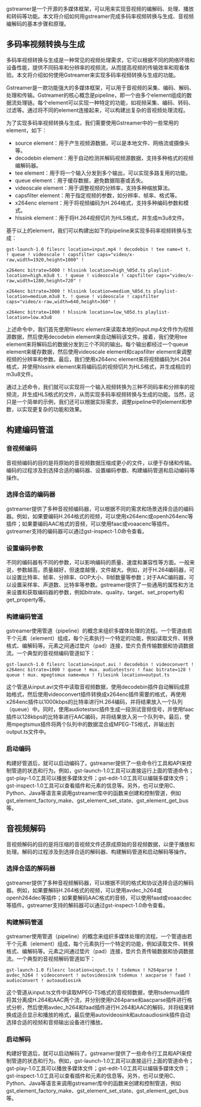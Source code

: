 gstreamer是一个开源的多媒体框架，可以用来实现音视频的编解码、处理、播放和转码等功能。本文将介绍如何用gstreamer完成多码率视频转换与生成、音视频编解码的基本步骤和原理。
## 多码率视频转换与生成
多码率视频转换与生成是一种常见的视频处理需求，它可以根据不同的网络环境和设备性能，提供不同码率和分辨率的视频流，从而提高视频的传输效率和观看体验。本文将介绍如何使用Gstreamer来实现多码率视频转换与生成的功能。

Gstreamer是一款功能强大的多媒体框架，可以用于音视频的采集、编码、解码、处理和传输。Gstreamer的核心概念是pipeline，即一个由多个element组成的数据流处理链。每个element可以实现一种特定的功能，如视频采集、编码、转码、过滤等。通过将不同的element连接起来，可以构建出复杂的音视频处理流程。

为了实现多码率视频转换与生成，我们需要使用Gstreamer中的一些常用的element，如下：

- source element：用于产生视频源数据，可以是本地文件、网络流或摄像头等。
- decodebin element：用于自动检测并解码视频源数据，支持多种格式的视频编解码器。
- tee element：用于将一个输入分发到多个输出，可以实现多路复用的功能。
- queue element：用于缓存数据，避免数据阻塞或丢失。
- videoscale element：用于调整视频的分辨率，支持多种缩放算法。
- capsfilter element：用于指定视频的参数，如分辨率、帧率、格式等。
- x264enc element：用于将视频编码为H.264格式，支持多种编码参数和模式。
- hlssink element：用于将H.264视频切片为HLS格式，并生成m3u8文件。

基于以上的element，我们可以构建出如下的pipeline来实现多码率视频转换与生成：
```
gst-launch-1.0 filesrc location=input.mp4 ! decodebin ! tee name=t t. ! queue ! videoscale ! capsfilter caps="video/x-raw,width=1920,height=1080" ! 

x264enc bitrate=5000 ! hlssink location=high_%05d.ts playlist-location=high.m3u8 t. ! queue ! videoscale ! capsfilter caps="video/x-raw,width=1280,height=720" ! 

x264enc bitrate=3000 ! hlssink location=medium_%05d.ts playlist-location=medium.m3u8 t. ! queue ! videoscale ! capsfilter caps="video/x-raw,width=640,height=360" ! 

x264enc bitrate=1000 ! hlssink location=low_%05d.ts playlist-location=low.m3u8
```

上述命令中，我们首先使用filesrc element来读取本地的input.mp4文件作为视频源数据，然后使用decodebin element来自动解码该文件。接着，我们使用tee element来将解码后的数据分发到三个不同的输出。每个输出都经过一个queue element来缓存数据，然后使用videoscale element和capsfilter element来调整视频的分辨率和参数。最后，我们使用x264enc element来将视频编码为H.264格式，并使用hlssink element来将编码后的视频切片为HLS格式，并生成相应的m3u8文件。

通过上述命令，我们就可以实现将一个输入视频转换为三种不同码率和分辨率的视频流，并生成HLS格式的文件，从而实现多码率视频转换与生成的功能。当然，这只是一个简单的示例，我们还可以根据实际需求，调整pipeline中的element和参数，以实现更复杂的功能和效果。


## 构建编码管道


### 音视频编码

音视频编码的目的是将原始的音视频数据压缩成更小的文件，以便于存储和传输。编码的过程涉及到选择合适的编码器、设置编码参数、构建编码管道和启动编码等操作。

### 选择合适的编码器

gstreamer提供了多种音视频编码器，可以根据不同的需求和场景选择合适的编码器。例如，如果要编码H.264格式的视频，可以使用x264enc或openh264enc等插件；如果要编码AAC格式的音频，可以使用faac或voaacenc等插件。gstreamer支持的编码器可以通过gst-inspect-1.0命令查看。

### 设置编码参数

不同的编码器有不同的参数，可以影响编码的质量、速度和兼容性等方面。一般来说，参数越高，质量越好，但速度越慢，文件越大。例如，对于H.264编码器，可以设置比特率、帧率、分辨率、GOP大小、B帧数量等参数；对于AAC编码器，可以设置采样率、声道数、比特率等参数。gstreamer提供了一些通用的属性和方法来设置和获取编码器的参数，例如bitrate、quality、target、set_property和get_property等。

### 构建编码管道

gstreamer使用管道（pipeline）的概念来组织多媒体处理的流程。一个管道由若干个元素（element）组成，每个元素执行一个特定的功能，例如读取文件、转换格式、编解码等。元素之间通过垫片（pad）连接，垫片负责传输数据和协调数据流。一个典型的音视频编码管道如下：

```
gst-launch-1.0 filesrc location=input.avi ! decodebin ! videoconvert ! x264enc bitrate=1000 ! queue ! mux. audiotestsrc ! faac bitrate=128 ! queue ! mux. mpegtsmux name=mux ! filesink location=output.ts
```

这个管道从input.avi文件中读取音视频数据，使用decodebin插件自动解码成原始格式，然后使用videoconvert插件转换成x264enc插件需要的格式，再使用x264enc插件以1000kbps的比特率进行H.264编码，并将结果放入一个队列（queue）中。同时，使用audiotestsrc插件生成一段测试音频信号，并使用faac插件以128kbps的比特率进行AAC编码，并将结果放入另一个队列中。最后，使用mpegtsmux插件将两个队列中的数据混合成MPEG-TS格式，并输出到output.ts文件中。

### 启动编码

构建好管道后，就可以启动编码了。gstreamer提供了一些命令行工具和API来控制管道的状态和行为。例如，gst-launch-1.0工具可以直接运行上面的管道命令；gst-play-1.0工具可以播放多媒体文件；gst-edit-1.0工具可以编辑多媒体文件；gst-inspect-1.0工具可以查看插件和元素的信息等。另外，也可以使用C、Python、Java等语言来调用gstreamer库中的函数来创建和控制管道，例如gst_element_factory_make、gst_element_set_state、gst_element_get_bus等。

## 音视频解码

音视频解码的目的是将压缩的音视频文件还原成原始的音视频数据，以便于播放和处理。解码的过程涉及到选择合适的解码器、构建解码管道和启动解码等操作。

### 选择合适的解码器

gstreamer提供了多种音视频解码器，可以根据不同的格式和协议选择合适的解码器。例如，如果要解码H.264格式的视频，可以使用avdec_h264或openh264dec等插件；如果要解码AAC格式的音频，可以使用faad或voaacdec等插件。gstreamer支持的解码器可以通过gst-inspect-1.0命令查看。

### 构建解码管道

gstreamer使用管道（pipeline）的概念来组织多媒体处理的流程。一个管道由若干个元素（element）组成，每个元素执行一个特定的功能，例如读取文件、转换格式、编解码等。元素之间通过垫片（pad）连接，垫片负责传输数据和协调数据流。一个典型的音视频解码管道如下：

```
gst-launch-1.0 filesrc location=input.ts ! tsdemux ! h264parse ! avdec_h264 ! videoconvert ! autovideosink tsdemux ! aacparse ! faad ! audioconvert ! autoaudiosink
```

这个管道从input.ts文件中读取MPEG-TS格式的音视频数据，使用tsdemux插件将其分离成H.264和AAC两个流，并分别使用h264parse和aacparse插件进行格式分析，然后使用avdec_h264和faad插件进行H.264和AAC的解码，并将结果转换成适合显示和播放的格式，最后使用autovideosink和autoaudiosink插件自动选择合适的视频和音频输出设备进行播放。

### 启动解码

构建好管道后，就可以启动解码了。gstreamer提供了一些命令行工具和API来控制管道的状态和行为。例如，gst-launch-1.0工具可以直接运行上面的管道命令；gst-play-1.0工具可以播放多媒体文件；gst-edit-1.0工具可以编辑多媒体文件；gst-inspect-1.0工具可以查看插件和元素的信息等。另外，也可以使用C、Python、Java等语言来调用gstreamer库中的函数来创建和控制管道，例如gst_element_factory_make、gst_element_set_state、gst_element_get_bus等。
